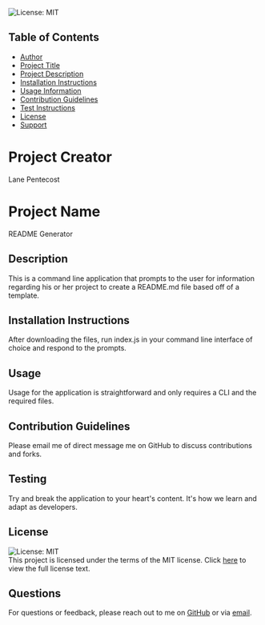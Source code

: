 
  <img alt="License: MIT" src="https://img.shields.io/badge/License-MIT-yellow.svg"/><br/>
  ## Table of Contents
  * [Author](#authorName)
  * [Project Title](#projectName)
  * [Project Description](#projectDescription)
  * [Installation Instructions](#projectInstallation)
  * [Usage Information](#projectUsage)
  * [Contribution Guidelines](#projectContribution)
  * [Test Instructions](#projectTesting)
  * [License](#projectLicense)
  * [Support](#projectEmail)

  # Project Creator
  Lane Pentecost

  # Project Name
  README Generator

  ## Description
  This is a command line application that prompts to the user for information regarding his or her project to create a README.md file based off of a template.

  ## Installation Instructions
  After downloading the files, run index.js in your command line interface of choice and respond to the prompts.

  ## Usage
  Usage for the application is straightforward and only requires a CLI and the required files.

  ## Contribution Guidelines
  Please email me of direct message me on GitHub to discuss contributions and forks.

  ## Testing
  Try and break the application to your heart's content. It's how we learn and adapt as developers.

  ## License
  <img alt="License: MIT" src="https://img.shields.io/badge/License-MIT-yellow.svg"></br>
  This project is licensed under the terms of the MIT license. Click <a href="https://opensource.org/licenses/MIT">here</a> to view the full license text.

  ## Questions
  For questions or feedback, please reach out to me on <a href="https://github.com/project-faust">GitHub</a> or via <a href="mailto:undefined">email</a>.
    